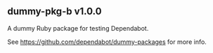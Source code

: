 ## dummy-pkg-b v1.0.0

A dummy Ruby package for testing Dependabot.

See https://github.com/dependabot/dummy-packages for more info.
